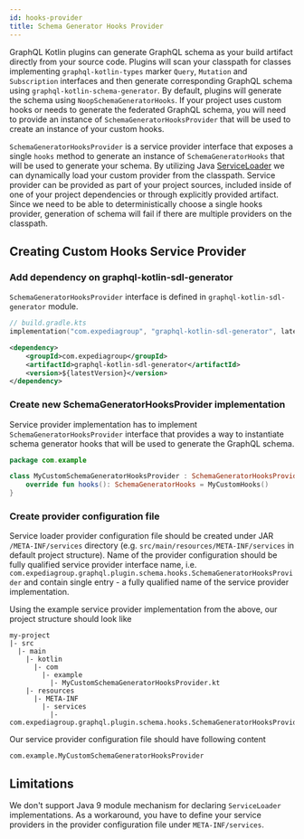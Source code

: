 ```yaml
---
id: hooks-provider
title: Schema Generator Hooks Provider
---
```


GraphQL Kotlin plugins can generate GraphQL schema as your build artifact directly from your source code. Plugins will scan
your classpath for classes implementing `graphql-kotlin-types` marker `Query`, `Mutation` and `Subscription` interfaces
and then generate corresponding GraphQL schema using `graphql-kotlin-schema-generator`. By default, plugins will generate
the schema using `NoopSchemaGeneratorHooks`. If your project uses custom hooks or needs to generate the federated GraphQL
schema, you will need to provide an instance of `SchemaGeneratorHooksProvider` that will be used to create an instance of
your custom hooks.

`SchemaGeneratorHooksProvider` is a service provider interface that exposes a single `hooks` method to generate an instance
of `SchemaGeneratorHooks` that will be used to generate your schema. By utilizing Java [ServiceLoader](https://docs.oracle.com/en/java/javase/11/docs/api/java.base/java/util/ServiceLoader.html)
we can dynamically load your custom provider from the classpath. Service provider can be provided as part of your project
sources, included inside of one of your project dependencies or through explicitly provided artifact. Since we need to be
able to deterministically choose a single hooks provider, generation of schema will fail if there are multiple providers
on the classpath.

## Creating Custom Hooks Service Provider

### Add dependency on graphql-kotlin-sdl-generator

`SchemaGeneratorHooksProvider` interface is defined in `graphql-kotlin-sdl-generator` module.

<!--DOCUSAURUS_CODE_TABS-->
<!--Gradle-->

```kotlin
// build.gradle.kts
implementation("com.expediagroup", "graphql-kotlin-sdl-generator", latestVersion)
```

<!--Maven-->

```xml
<dependency>
    <groupId>com.expediagroup</groupId>
    <artifactId>graphql-kotlin-sdl-generator</artifactId>
    <version>${latestVersion}</version>
</dependency>
```

<!--END_DOCUSAURUS_CODE_TABS-->

### Create new SchemaGeneratorHooksProvider implementation

Service provider implementation has to implement `SchemaGeneratorHooksProvider` interface that provides a way to instantiate
schema generator hooks that will be used to generate the GraphQL schema.

```kotlin
package com.example

class MyCustomSchemaGeneratorHooksProvider : SchemaGeneratorHooksProvider {
    override fun hooks(): SchemaGeneratorHooks = MyCustomHooks()
}
```

### Create provider configuration file

Service loader provider configuration file should be created under JAR `/META-INF/services` directory (e.g. `src/main/resources/META-INF/services`
in default project structure). Name of the provider configuration should be fully qualified service provider interface name, i.e.
`com.expediagroup.graphql.plugin.schema.hooks.SchemaGeneratorHooksProvider` and contain single entry - a fully qualified
name of the service provider implementation.

Using the example service provider implementation from the above, our project structure should look like

```
my-project
|- src
  |- main
    |- kotlin
      |- com
        |- example
          |- MyCustomSchemaGeneratorHooksProvider.kt
    |- resources
      |- META-INF
        |- services
          |- com.expediagroup.graphql.plugin.schema.hooks.SchemaGeneratorHooksProvider
```

Our service provider configuration file should have following content

```text
com.example.MyCustomSchemaGeneratorHooksProvider
```

## Limitations

We don't support Java 9 module mechanism for declaring `ServiceLoader` implementations. As a workaround, you have to define
your service providers in the provider configuration file under `META-INF/services`.
